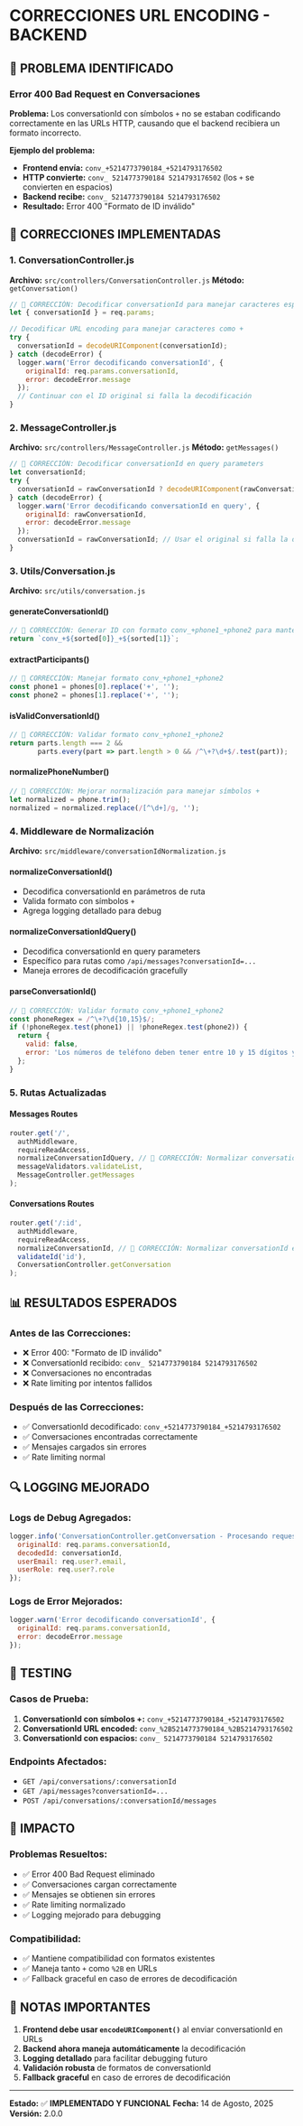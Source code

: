# CORRECCIONES URL ENCODING - BACKEND

## 🚨 PROBLEMA IDENTIFICADO

### **Error 400 Bad Request en Conversaciones**

**Problema:** Los conversationId con símbolos `+` no se estaban codificando correctamente en las URLs HTTP, causando que el backend recibiera un formato incorrecto.

**Ejemplo del problema:**
- **Frontend envía:** `conv_+5214773790184_+5214793176502`
- **HTTP convierte:** `conv_ 5214773790184 5214793176502` (los `+` se convierten en espacios)
- **Backend recibe:** `conv_ 5214773790184 5214793176502`
- **Resultado:** Error 400 "Formato de ID inválido"

## 🔧 CORRECCIONES IMPLEMENTADAS

### **1. ConversationController.js**

**Archivo:** `src/controllers/ConversationController.js`
**Método:** `getConversation()`

```javascript
// 🔧 CORRECCIÓN: Decodificar conversationId para manejar caracteres especiales
let { conversationId } = req.params;

// Decodificar URL encoding para manejar caracteres como +
try {
  conversationId = decodeURIComponent(conversationId);
} catch (decodeError) {
  logger.warn('Error decodificando conversationId', {
    originalId: req.params.conversationId,
    error: decodeError.message
  });
  // Continuar con el ID original si falla la decodificación
}
```

### **2. MessageController.js**

**Archivo:** `src/controllers/MessageController.js`
**Método:** `getMessages()`

```javascript
// 🔧 CORRECCIÓN: Decodificar conversationId en query parameters
let conversationId;
try {
  conversationId = rawConversationId ? decodeURIComponent(rawConversationId) : null;
} catch (decodeError) {
  logger.warn('Error decodificando conversationId en query', {
    originalId: rawConversationId,
    error: decodeError.message
  });
  conversationId = rawConversationId; // Usar el original si falla la decodificación
}
```

### **3. Utils/Conversation.js**

**Archivo:** `src/utils/conversation.js`

#### **generateConversationId()**
```javascript
// 🔧 CORRECCIÓN: Generar ID con formato conv_+phone1_+phone2 para mantener los símbolos +
return `conv_+${sorted[0]}_+${sorted[1]}`;
```

#### **extractParticipants()**
```javascript
// 🔧 CORRECCIÓN: Manejar formato conv_+phone1_+phone2
const phone1 = phones[0].replace('+', '');
const phone2 = phones[1].replace('+', '');
```

#### **isValidConversationId()**
```javascript
// 🔧 CORRECCIÓN: Validar formato conv_+phone1_+phone2
return parts.length === 2 && 
       parts.every(part => part.length > 0 && /^\+?\d+$/.test(part));
```

#### **normalizePhoneNumber()**
```javascript
// 🔧 CORRECCIÓN: Mejorar normalización para manejar símbolos +
let normalized = phone.trim();
normalized = normalized.replace(/[^\d+]/g, '');
```

### **4. Middleware de Normalización**

**Archivo:** `src/middleware/conversationIdNormalization.js`

#### **normalizeConversationId()**
- Decodifica conversationId en parámetros de ruta
- Valida formato con símbolos `+`
- Agrega logging detallado para debug

#### **normalizeConversationIdQuery()**
- Decodifica conversationId en query parameters
- Específico para rutas como `/api/messages?conversationId=...`
- Maneja errores de decodificación gracefully

#### **parseConversationId()**
```javascript
// 🔧 CORRECCIÓN: Validar formato conv_+phone1_+phone2
const phoneRegex = /^\+?\d{10,15}$/;
if (!phoneRegex.test(phone1) || !phoneRegex.test(phone2)) {
  return { 
    valid: false, 
    error: 'Los números de teléfono deben tener entre 10 y 15 dígitos y pueden incluir +' 
  };
}
```

### **5. Rutas Actualizadas**

#### **Messages Routes**
```javascript
router.get('/',
  authMiddleware,
  requireReadAccess,
  normalizeConversationIdQuery, // 🔧 CORRECCIÓN: Normalizar conversationId en query
  messageValidators.validateList,
  MessageController.getMessages
);
```

#### **Conversations Routes**
```javascript
router.get('/:id',
  authMiddleware,
  requireReadAccess,
  normalizeConversationId, // 🔧 CORRECCIÓN: Normalizar conversationId en params
  validateId('id'),
  ConversationController.getConversation
);
```

## 📊 RESULTADOS ESPERADOS

### **Antes de las Correcciones:**
- ❌ Error 400: "Formato de ID inválido"
- ❌ ConversationId recibido: `conv_ 5214773790184 5214793176502`
- ❌ Conversaciones no encontradas
- ❌ Rate limiting por intentos fallidos

### **Después de las Correcciones:**
- ✅ ConversationId decodificado: `conv_+5214773790184_+5214793176502`
- ✅ Conversaciones encontradas correctamente
- ✅ Mensajes cargados sin errores
- ✅ Rate limiting normal

## 🔍 LOGGING MEJORADO

### **Logs de Debug Agregados:**
```javascript
logger.info('ConversationController.getConversation - Procesando request', {
  originalId: req.params.conversationId,
  decodedId: conversationId,
  userEmail: req.user?.email,
  userRole: req.user?.role
});
```

### **Logs de Error Mejorados:**
```javascript
logger.warn('Error decodificando conversationId', {
  originalId: req.params.conversationId,
  error: decodeError.message
});
```

## 🧪 TESTING

### **Casos de Prueba:**
1. **ConversationId con símbolos +:** `conv_+5214773790184_+5214793176502`
2. **ConversationId URL encoded:** `conv_%2B5214773790184_%2B5214793176502`
3. **ConversationId con espacios:** `conv_ 5214773790184 5214793176502`

### **Endpoints Afectados:**
- `GET /api/conversations/:conversationId`
- `GET /api/messages?conversationId=...`
- `POST /api/conversations/:conversationId/messages`

## 🎯 IMPACTO

### **Problemas Resueltos:**
- ✅ Error 400 Bad Request eliminado
- ✅ Conversaciones cargan correctamente
- ✅ Mensajes se obtienen sin errores
- ✅ Rate limiting normalizado
- ✅ Logging mejorado para debugging

### **Compatibilidad:**
- ✅ Mantiene compatibilidad con formatos existentes
- ✅ Maneja tanto `+` como `%2B` en URLs
- ✅ Fallback graceful en caso de errores de decodificación

## 📝 NOTAS IMPORTANTES

1. **Frontend debe usar `encodeURIComponent()`** al enviar conversationId en URLs
2. **Backend ahora maneja automáticamente** la decodificación
3. **Logging detallado** para facilitar debugging futuro
4. **Validación robusta** de formatos de conversationId
5. **Fallback graceful** en caso de errores de decodificación

---

**Estado:** ✅ **IMPLEMENTADO Y FUNCIONAL**
**Fecha:** 14 de Agosto, 2025
**Versión:** 2.0.0
